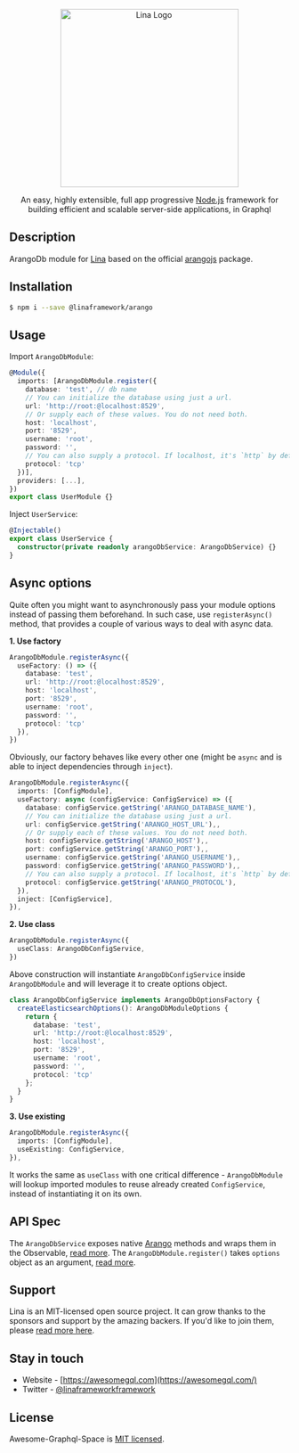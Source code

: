 <p align="center">
  <a href="http://nestjs.com/" target="blank"><img src="https://awesomeql.com/img/lina_logo_text.svg" width="320" alt="Lina Logo" /></a>
</p>

[travis-image]: https://api.travis-ci.org/awesome-graphql-space/lina.svg?branch=master
[travis-url]: https://travis-ci.org/awesome-graphql-space/nest
[linux-image]: https://img.shields.io/travis/nestjs/awesome-graphql-space/lina.svg?label=linux
[linux-url]: https://travis-ci.org/awesome-graphql-space/lina

  <p align="center">An easy, highly extensible, full app progressive <a href="http://nodejs.org" target="blank">Node.js</a> framework for building efficient and scalable server-side applications, in Graphql</p>
    <p align="center">


## Description

ArangoDb module for [Lina](https://github.com/awesome-graphql-space/lina) based on the official [arangojs](https://www.npmjs.com/package/arangojs) package.

## Installation

```bash
$ npm i --save @linaframework/arango
```

## Usage

Import `ArangoDbModule`:

```typescript
@Module({
  imports: [ArangoDbModule.register({ 
    database: 'test', // db name
    // You can initialize the database using just a url.
    url: 'http://root:@localhost:8529',
    // Or supply each of these values. You do not need both.
    host: 'localhost',
    port: '8529',
    username: 'root',
    password: '',
    // You can also supply a protocol. If localhost, it's `http` by default, otherwise `https`
    protocol: 'tcp'
  })],
  providers: [...],
})
export class UserModule {}
```

Inject `UserService`:

```typescript
@Injectable()
export class UserService {
  constructor(private readonly arangoDbService: ArangoDbService) {}
}
```


## Async options

Quite often you might want to asynchronously pass your module options instead of passing them beforehand. In such case, use `registerAsync()` method, that provides a couple of various ways to deal with async data.

**1. Use factory**
```typescript
ArangoDbModule.registerAsync({
  useFactory: () => ({
    database: 'test',
    url: 'http://root:@localhost:8529',
    host: 'localhost',
    port: '8529',
    username: 'root',
    password: '',
    protocol: 'tcp'
  }),
})
```
Obviously, our factory behaves like every other one (might be `async` and is able to inject dependencies through `inject`).

```typescript
ArangoDbModule.registerAsync({
  imports: [ConfigModule],
  useFactory: async (configService: ConfigService) => ({
    database: configService.getString('ARANGO_DATABASE_NAME'),
    // You can initialize the database using just a url.
    url: configService.getString('ARANGO_HOST_URL'),,
    // Or supply each of these values. You do not need both.
    host: configService.getString('ARANGO_HOST'),,
    port: configService.getString('ARANGO_PORT'),,
    username: configService.getString('ARANGO_USERNAME'),,
    password: configService.getString('ARANGO_PASSWORD'),,
    // You can also supply a protocol. If localhost, it's `http` by default, otherwise `https`
    protocol: configService.getString('ARANGO_PROTOCOL'),
  }),
  inject: [ConfigService],
}),
```

**2. Use class**
```typescript
ArangoDbModule.registerAsync({
  useClass: ArangoDbConfigService,
})
```
Above construction will instantiate `ArangoDbConfigService` inside `ArangoDbModule` and will leverage it to create options object.
```typescript
class ArangoDbConfigService implements ArangoDbOptionsFactory {
  createElasticsearchOptions(): ArangoDbModuleOptions {
    return {
      database: 'test',
      url: 'http://root:@localhost:8529',
      host: 'localhost',
      port: '8529',
      username: 'root',
      password: '',
      protocol: 'tcp'
    };
  }
}
```

**3. Use existing**
```typescript
ArangoDbModule.registerAsync({
  imports: [ConfigModule],
  useExisting: ConfigService,
}),
```
It works the same as `useClass` with one critical difference - `ArangoDbModule` will lookup imported modules to reuse already created `ConfigService`, instead of instantiating it on its own.

## API Spec

The `ArangoDbService` exposes native [Arango](https://www.npmjs.com/package/arangojs) methods and wraps them in the Observable, [read more](https://github.com/arangodb/arangojs/blob/master/docs/Drivers/JS/Reference/Database/README.md). The `ArangoDbModule.register()` takes `options` object as an argument, [read more](https://github.com/arangodb/arangojs/blob/master/docs/Drivers/JS/Reference/Database/README.md).

## Support

Lina is an MIT-licensed open source project. It can grow thanks to the sponsors and support by the amazing backers. If you'd like to join them, please [read more here](https://docs.awesomegql.com/support).

## Stay in touch

* Website - [https://awesomegql.com](https://awesomegql.com/)
* Twitter - [@linaframeworkframework](https://twitter.com/nestframework)

## License

Awesome-Graphql-Space is [MIT licensed](LICENSE).
